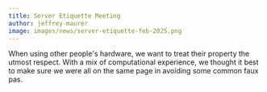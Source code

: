 ```yaml
---
title: Server Etiquette Meeting
author: jeffrey-maurer
image: images/news/server-etiquette-feb-2025.png
---
```


When using other people's hardware, we want to treat their property the utmost respect. With a mix of computational experience, we thought it best to make sure we were all on the same page in avoiding some common faux pas.




